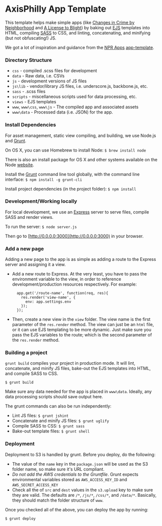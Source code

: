 # AxisPhilly App Template

This template helps make simple apps (like [Changes in Crime by Neighborhood](http://apps.axisphilly.org/crime-change/) and [A License to Blight](http://apps.axisphilly.org/license-to-blight/)) by baking out [EJS](https://github.com/visionmedia/ejs) templates into HTML, compiling [SASS](http://sass-lang.com/) to CSS, and linting, concatenating, and minifying (but not obfuscating!) JS.

We got a lot of inspiration and guidance from the [NPR Apps](http://blog.apps.npr.org/) [app-template](https://github.com/nprapps/app-template).

### Directory Structure

- `css` - compiled .scss files for development
- `data` - Raw data, i.e. CSVs
- `js` - development versions of JS files
- `js\lib` - vendor/library JS files, i.e. underscore.js, backbone.js, etc.
- `sass` - .scss files
- `scripts` -  miscellaneous scripts used for data processing, etc.
- `views` - EJS templates
- `www`, `www\css`, `www\js` - The compiled app and associated assets
- `www\data` - Processed data (i.e. JSON) for the app. 

### Install Dependencies
For asset management, static view compiling, and building, we use Node.js and [Grunt](http://www.gruntjs.com).

On OS X, you can use Homebrew to install Node: `$ brew install node`

There is also an install package for OS X and other systems available on the Node [website](http://nodejs.org/download/).

Install the [Grunt](https://github.com/gruntjs/grunt-cli) command line tool globally, with the command line interface: `$ npm install -g grunt-cli`

Install project dependencies (in the project folder): `$ npm install`

### Development/Working locally

For local development, we use an [Express](http://expressjs.com/) server to serve files, compile SASS and render views. 

To run the server: `$ node server.js`

Then go to [http://0.0.0.0:3000](http://0.0.0.0:3000) in your browser.

### Add a new page

Adding a new page to the app is as simple as adding a route to the Express server and assigning it a view.

- Add a new route to Express. At the very least, you have to pass the environment variable to the view, in order to reference development/production resources respectively. For example:

        app.get('/route-name', function(req, res){
          res.render('view-name', {
            env: app.settings.env
          });
        });

- Then, create a new view in the `view` folder. The view name is the first parameter of the `res.render` method. The view can just be an `html` file, or it can use EJS templating to be more dynamic. Just make sure you pass the EJS variables to the route; which is the second parameter of the `res.render` method.

### Building a project

`grunt build` compiles your project in production mode. It will lint, concatenate, and minify JS files, bake-out the EJS templates into HTML, and compile SASS to CSS.

    $ grunt build

Make sure any data needed for the app is placed in `www\data`. Ideally, any data processing scripts should save output here.

The grunt commands can also be run independently:

- Lint JS files: `$ grunt jshint`
- Concatenate and minify JS files: `$ grunt uglify`
- Compile SASS to CSS: `$ grunt sass`
- Bake-out template files: `$ grunt shell`

### Deployment

Deployment to S3 is handled by grunt. Before you deploy, do the following:

- The value of the `name` key in the `package.json` will be used as the S3 folder name, so make sure it's URL compliant.
- *Do not add the AWS credentials to the Gruntfile*. Grunt expects environmental variables stored as `AWS_ACCESS_KEY_ID` and `AWS_SECRET_ACCESS_KEY`
- Check all the of `src` and `dest` values in the `s3.upload` key to make sure they are valid. The defaults are `/*`, `/js/*`, `/css/*`, and `/data/*`. Basically, they should match the folder structure of `www`.

Once you checked all of the above, you can deploy the app by running:

    $ grunt deploy

